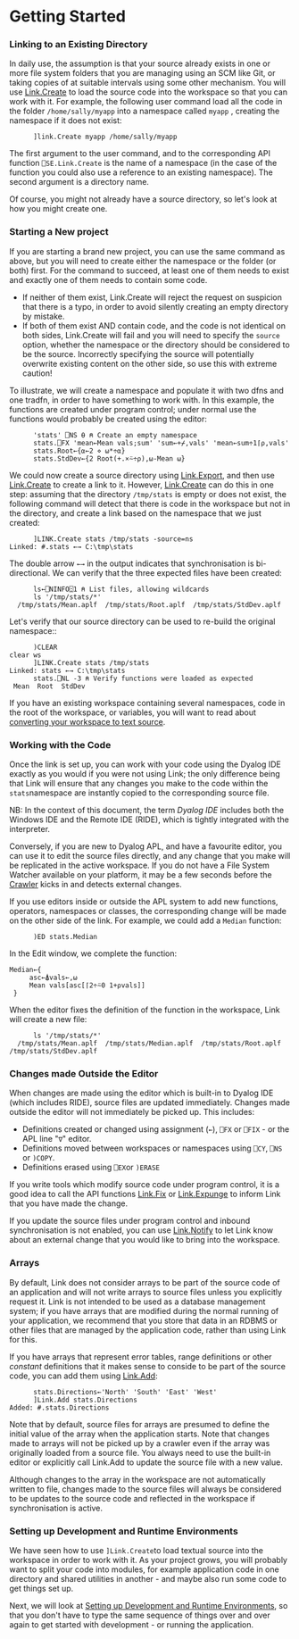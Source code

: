 # Getting Started

### Linking to an Existing Directory

In daily use, the assumption is that your source already exists in one or more file system folders that you are managing using an SCM like Git, or taking copies of at suitable intervals using some other mechanism. You will use [Link.Create](/API/Link.Create.md) to load the source code into the workspace so that you can work with it. For example, the following user command load all the code in the folder `/home/sally/myapp` into a namespace called `myapp` , creating the namespace if it does not exist: 

```      apl
      ]link.Create myapp /home/sally/myapp
```

The first argument to the user command, and to the corresponding API function `⎕SE.Link.Create` is the name of a namespace (in the case of the function you could also use a reference to an existing namespace). The second argument is a directory name.

Of course, you might not already have a source directory, so let's look at how you might create one.

### Starting a New project

If you are starting a brand new project, you can use the same command as above, but you will need to create either the namespace or the folder (or both) first. For the command to succeed, at least one of them needs to exist and exactly one of them needs to contain some code.

* If neither of them exist, Link.Create will reject the request on suspicion that there is a typo, in order to avoid silently creating an empty directory by mistake.
* If both of them exist AND contain code, and the code is not identical on both sides, Link.Create will fail and you will need to specify the  `source` option, whether the namespace or the directory should be considered to be the source. Incorrectly specifying the source will potentially overwrite existing content on the other side, so use this with extreme caution!

To illustrate, we will create a namespace and populate it with two dfns and one tradfn, in order to have something to work with. In this example, the functions are created under program control; under normal use the functions would probably be created using the editor:

```apl
      'stats' ⎕NS ⍬ ⍝ Create an empty namespace
      stats.⎕FX 'mean←Mean vals;sum' 'sum←+⌿,vals' 'mean←sum÷1⌈⍴,vals'
      stats.Root←{⍺←2 ⋄ ⍵*÷⍺}
      stats.StdDev←{2 Root(+.×⍨÷⍴),⍵-Mean ⍵}
```
We could now create a source directory using [Link.Export](/API/Link.Export.md), and then use [Link.Create](/API/Link.Create.md) to create a link to it. However, [Link.Create](/API/Link.Create.md) can do this in one step: assuming that the directory `/tmp/stats` is empty or does not exist, the following command will detect that there is code in the workspace but not in the directory, and create a link based on the namespace that we just created:

```apl
      ]LINK.Create stats /tmp/stats -source=ns
Linked: #.stats ←→ C:\tmp\stats
```
The double arrow `←→` in the output indicates that synchronisation is bi-directional. We can verify that the three expected files have been created:

```apl
      ls←⎕NINFO⍠1 ⍝ List files, allowing wildcards
      ls '/tmp/stats/*'
  /tmp/stats/Mean.aplf  /tmp/stats/Root.aplf  /tmp/stats/StdDev.aplf  
```
Let's verify that our source directory can be used to re-build the original namespace::

```apl
      )CLEAR
clear ws
      ]LINK.Create stats /tmp/stats
Linked: stats ←→ C:\tmp\stats
      stats.⎕NL -3 ⍝ Verify functions were loaded as expected
 Mean  Root  StdDev
```

If you have an existing workspace containing several namespaces, code in the root of the workspace, or variables, you will want to read about [converting your workspace to text source](WStoLink.md).

### Working with the Code

Once the link is set up, you can work with your code using the Dyalog IDE exactly as you would if you were not using Link; the only difference being that Link will ensure that any changes you make to the code within the `stats`namespace are instantly copied to the corresponding source file. 

NB: In the context of this document, the term *Dyalog IDE* includes both the Windows IDE and the Remote IDE (RIDE), which is tightly integrated with the interpreter.

Conversely, if you are new to Dyalog APL, and have a favourite editor, you can use it to edit the source files directly, and any change that you make will be replicated in the active workspace. If you do not have a File System Watcher available on your platform, it may be a few seconds before the [Crawler](/Crawler.md) kicks in and detects external changes.

If you use editors inside or outside the APL system to add new functions, operators, namespaces or classes,  the corresponding change will be made on the other side of the link. For example, we could add a `Median` function:

```apl
      )ED stats.Median
```

In the Edit window, we complete the function:

```apl
Median←{
     asc←⍋vals←,⍵
     Mean vals[asc[⌈2÷⍨0 1+⍴vals]]
 }
```

When the editor fixes the definition of the function in the workspace, Link will create a new file:


```apl
      ls '/tmp/stats/*'
  /tmp/stats/Mean.aplf  /tmp/stats/Median.aplf  /tmp/stats/Root.aplf  /tmp/stats/StdDev.aplf  
```

### Changes made Outside the Editor

When changes are made using the editor which is built-in to Dyalog IDE (which includes RIDE), source files are updated immediately. Changes made outside the editor will not immediately be picked up. This includes:

* Definitions created or changed using assignment (`←`), `⎕FX`  or `⎕FIX` - or the APL line "`∇`" editor.
* Definitions moved between workspaces or namespaces using `⎕CY`, `⎕NS` or `)COPY`.
* Definitions erased using `⎕EX`or `)ERASE`

If you write tools which modify source code under program control, it is a good idea to call the API functions [Link.Fix](/API/Link.Fix.md) or [Link.Expunge](/API/Link.Expunge.md) to inform Link that you have made the change.

If you update the source files under program control and inbound synchronisation is not enabled, you can use [Link.Notify](/API/Link.Notify.md) to let Link know about an external change that you would like to bring into the workspace.

### Arrays

By default, Link does not consider arrays to be part of the source code of an application and will not write arrays to source files unless you explicitly request it. Link is not intended to be used as a database management system; if you have arrays that are modified during the normal running of your application, we recommend that you store that data in an RDBMS or other files that are managed by the application code, rather than using Link for this.

If you have arrays that represent error tables, range definitions or other *constant* definitions that it makes sense to conside to be part of the source code, you can add them using [Link.Add](/API/Link.Add.md):

```apl
      stats.Directions←'North' 'South' 'East' 'West'
      ]Link.Add stats.Directions
Added: #.stats.Directions
```

Note that by default, source files for arrays are presumed to define the initial value of the array when the application starts. Note that changes made to arrays will not be picked up by a crawler even if the array was originally loaded from a source file.  You always need to use the built-in editor or explicitly call Link.Add to update the source file with a new value.

Although changes to the array in the workspace are not automatically written to file, changes made to the source files will always be considered to be updates to the source code and reflected in the workspace if synchronisation is active.

### Setting up Development and Runtime Environments

We have seen how to use `]Link.Create`to load textual source into the workspace in order to work with it. As your project grows, you will probably want to split your code into modules, for example application code in one directory and shared utilities in another - and maybe also run some code to get things set up.

Next, we will look at [Setting up Development and Runtime Environments](Setup.md), so that you don't have to type the same sequence of things over and over again to get started with development - or running the application.
